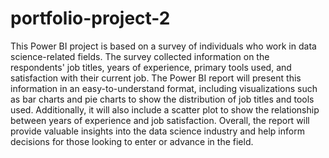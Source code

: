 # portfolio-project-2
This Power BI project is based on a survey of individuals who work in data science-related fields. The survey collected information on the respondents' job titles, years of experience, primary tools used, and satisfaction with their current job. The Power BI report will present this information in an easy-to-understand format, including visualizations such as bar charts and pie charts to show the distribution of job titles and tools used. Additionally, it will also include a scatter plot to show the relationship between years of experience and job satisfaction. Overall, the report will provide valuable insights into the data science industry and help inform decisions for those looking to enter or advance in the field.
